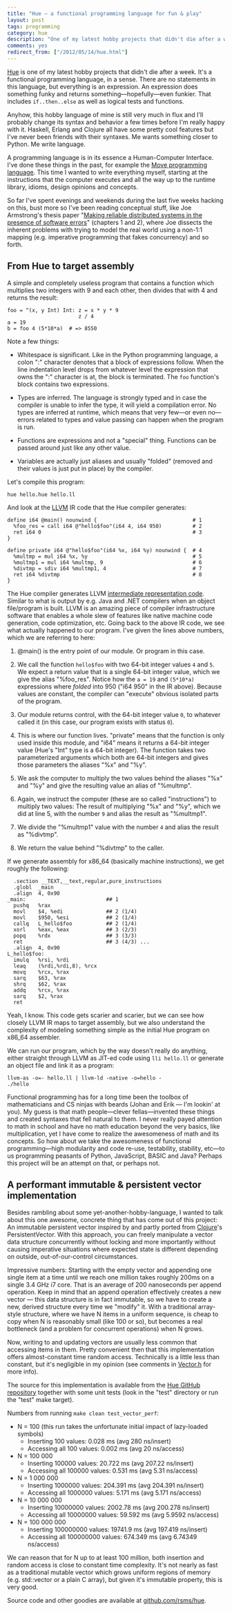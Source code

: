 ```yaml
---
title: "Hue — a functional programming language for fun & play"
layout: post
tags: programming
category: hue
description: "One of my latest hobby projects that didn't die after a week — a functional programming language where everything's an expression."
comments: yes
redirect_from: ["/2012/05/14/hue.html"]
---
```


[Hue](https://github.com/rsms/hue) is one of my latest hobby projects that didn't die after a week. It's a functional programming language, in a sense. There are no statements in this language, but everything is an expression. An expression does something funky and returns something—hopefully—even funkier. That includes `if..then..else` as well as logical tests and functions.

Anyhow, this hobby language of mine is still very much in flux and I'll probably change its syntax and behavior a few times before I'm really happy with it. Haskell, Erlang and Clojure all have some pretty cool features but I've never been friends with their syntaxes. Me wants something closer to Python. Me write language.

A programming language is in its essence a Human-Computer Interface. I've done these things in the past, for example the [Move programming language](https://github.com/rsms/move). This time I wanted to write everything myself, starting at the instructions that the computer executes and all the way up to the runtime library, idioms, design opinions and concepts.

So far I've spent evenings and weekends during the last five weeks hacking on this, bust more so I've been reading conceptual stuff, like Joe Armstrong's thesis paper "[Making reliable distributed systems in the presence of software errors](http://www.sics.se/~joe/thesis/armstrong_thesis_2003.pdf)" (chapters 1 and 2), where Joe dissects the inherent problems with trying to model the real world using a non-1:1 mapping (e.g. imperative programming that fakes concurrency) and so forth.

## From Hue to target assembly

A simple and completely useless program that contains a function which multiplies two integers with 9 and each other, then divides that with 4 and returns the result:

    foo = ^(x, y Int) Int: z = x * y * 9
                           z / 4
    a = 19
    b = foo 4 (5*10*a)  # => 8550

Note a few things:

- Whitespace is significant. Like in the Python programming language, a colon ":" character denotes that a block of expressions follow. When the line indentation level drops from whatever level the expression that owns the ":" character is at, the block is terminated. The `foo` function's block contains two expressions.

- Types are inferred. The language is strongly typed and in case the compiler is unable to infer the type, it will yield a compilation error. No types are inferred at runtime, which means that very few—or even no—errors related to types and value passing can happen when the program is run.

- Functions are expressions and not a "special" thing. Functions can be passed around just like any other value.

- Variables are actually just aliases and usually "folded" (removed and their values is just put in place) by the compiler.

Let's compile this program:

    hue hello.hue hello.ll

And look at the [LLVM](http://llvm.org/) IR code that the Hue compiler generates:

    define i64 @main() nounwind {                               # 1
      %foo_res = call i64 @"hello$foo"(i64 4, i64 950)          # 2
      ret i64 0                                                 # 3
    }

    define private i64 @"hello$foo"(i64 %x, i64 %y) nounwind {  # 4
      %multmp = mul i64 %x, %y                                  # 5
      %multmp1 = mul i64 %multmp, 9                             # 6
      %divtmp = sdiv i64 %multmp1, 4                            # 7
      ret i64 %divtmp                                           # 8
    }

The Hue compiler generates LLVM [intermediate representation code](http://llvm.org/docs/LangRef.html). Similar to what is output by e.g. Java and .NET compilers when an object file/program is built. LLVM is an amazing piece of compiler infrastructure software that enables a whole slew of features like native machine code generation, code optimization, etc. Going back to the above IR code, we see what actually happened to our program. I've given the lines above numbers, which we are referring to here:

1. @main() is the entry point of our module. Or program in this case.

2. We call the function `hello$foo` with two 64-bit integer values `4` and `5`. We expect a return value that is a single 64-bit integer value, which we give the alias "%foo_res". Notice how the `a = 19` and `(5*10*a)` expressions where _folded_ into 950 ("i64 950" in the IR above). Because values are constant, the compiler can "execute" obvious isolated parts of the program.

3. Our module returns control, with the 64-bit integer value `0`, to whatever called it (in this case, our program exists with status `0`).

4. This is where our function lives. "private" means that the function is only used inside this module, and "i64" means it returns a 64-bit integer value (Hue's "Int" type is a 64-bit integer). The function takes two parameterized arguments which both are 64-bit integers and gives those parameters the aliases "%x" and "%y".

5. We ask the computer to multiply the two values behind the aliases "%x" and "%y" and give the resulting value an alias of "%multmp".

6. Again, we instruct the computer (these are so called "instructions") to multiply two values: The result of multiplying "%x" and "%y", which we did at line 5, with the number `9` and alias the result as "%multmp1".

7. We divide the "%multmp1" value with the number `4` and alias the result as "%divtmp".

8. We return the value behind "%divtmp" to the caller.

If we generate assembly for x86_64 (basically machine instructions), we get roughly the following:

      .section __TEXT,__text,regular,pure_instructions
      .globl  _main
      .align  4, 0x90
    _main:                          ## 1
      pushq   %rax
      movl    $4, %edi              ## 2 (1/4) 
      movl    $950, %esi            ## 2 (1/4)
      callq   L_hello$foo           ## 2 (1/4)
      xorl    %eax, %eax            ## 3 (2/3)
      popq    %rdx                  ## 3 (3/3)
      ret                           ## 3 (4/3) ...
      .align  4, 0x90
    L_hello$foo:
      imulq   %rsi, %rdi            
      leaq    (%rdi,%rdi,8), %rcx
      movq    %rcx, %rax
      sarq    $63, %rax
      shrq    $62, %rax
      addq    %rcx, %rax
      sarq    $2, %rax
      ret

Yeah, I know. This code gets scarier and scarier, but we can see how closely LLVM IR maps to target assembly, but we also understand the complexity of modeling something simple as the initial Hue program on x86_64 assembler.

We can run our program, which by the way doesn't really do anything, either straight through LLVM as JIT-ed code using `lli hello.ll` or generate an object file and link it as a program:

    llvm-as -o=- hello.ll | llvm-ld -native -o=hello -
    ./hello

Functional programming has for a long time been the toolbox of mathematicians and CS ninjas with beards (Johan and Erik — I'm lookin' at you). My guess is that math people—clever fellas—invented these things and created syntaxes that fell natural to them. I never really payed attention to math in school and have no math education beyond the very basics, like multiplication, yet I have come to realize the awesomeness of math and its concepts. So how about we take the awesomeness of functional programming—high modularity and code re-use, testability, stability, etc—to us programming peasants of Python, JavaScript, BASIC and Java? Perhaps this project will be an attempt on that, or perhaps not.

## A performant immutable & persistent vector implementation

Besides rambling about some yet-another-hobby-language, I wanted to talk about this one awesome, concrete thing that has come out of this project: An immutable persistent vector inspired by and partly ported from [Clojure](http://clojure.org/)'s PersistentVector. With this approach, you can freely manipulate a vector data structure concurrently without locking and more importantly without causing imperative situations where expected state is different depending on outside, out-of-our-control circumstances.

Impressive numbers: Starting with the empty vector and appending one single item at a time until we reach one million takes roughly 200ms on a single 3.4 GHz i7 core. That is an average of 200 nanoseconds per append operation. Keep in mind that an append operation effectively creates a new vector — this data structure is in fact immutable, so we have to create a new, derived structure every time we "modify" it. With a traditional array-style structure, where we have N items in a uniform sequence, is cheap to copy when N is reasonably small (like 100 or so), but becomes a real bottleneck (and a problem for concurrent operations) when N grows.

Now, writing to and updating vectors are usually less common that accessing items in them. Pretty convenient then that this implementation offers almost-constant time random access. Technically is a little less than constant, but it's negligible in my opinion (see comments in [Vector.h](https://github.com/rsms/hue/blob/master/src/runtime/Vector.h) for more info).

The source for this implementation is available from the [Hue GitHub repository](https://github.com/rsms/hue) together with some unit tests (look in the "test" directory or run the "test" make target).

Numbers from running `make clean test_vector_perf`:

- N = 100 (this run takes the unfortunate initial impact of lazy-loaded symbols)
  - Inserting 100 values: 0.028 ms (avg 280 ns/insert)
  - Accessing all 100 values: 0.002 ms (avg 20 ns/access)
- N = 100 000
  - Inserting 100000 values: 20.722 ms (avg 207.22 ns/insert)
  - Accessing all 100000 values: 0.531 ms (avg 5.31 ns/access)
- N = 1 000 000
  - Inserting 1000000 values: 204.391 ms (avg 204.391 ns/insert)
  - Accessing all 1000000 values: 5.171 ms (avg 5.171 ns/access)
- N = 10 000 000
  - Inserting 10000000 values: 2002.78 ms (avg 200.278 ns/insert)
  - Accessing all 10000000 values: 59.592 ms (avg 5.9592 ns/access)
- N = 100 000 000
  - Inserting 100000000 values: 19741.9 ms (avg 197.419 ns/insert)
  - Accessing all 100000000 values: 674.349 ms (avg 6.74349 ns/access)

We can reason that for N up to at least 100 million, both insertion and random access is close to constant time complexity. It's not nearly as fast as a traditional mutable vector which grows uniform regions of memory (e.g. std::vector or a plain C array), but given it's immutable property, this is very good.

Source code and other goodies are available at [github.com/rsms/hue](https://github.com/rsms/hue).
